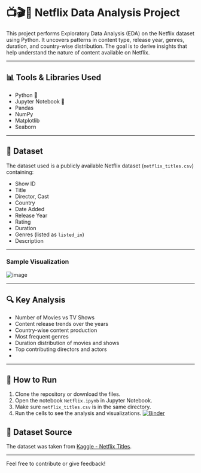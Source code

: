 # 📺🎬🍿 Netflix Data Analysis Project

This project performs Exploratory Data Analysis (EDA) on the Netflix dataset using Python. It uncovers patterns in content type, release year, genres, duration, and country-wise distribution. The goal is to derive insights that help understand the nature of content available on Netflix.

---

## 📊 Tools & Libraries Used

- Python 🐍
- Jupyter Notebook 📒
- Pandas
- NumPy
- Matplotlib
- Seaborn

---

## 📁 Dataset

The dataset used is a publicly available Netflix dataset (`netflix_titles.csv`) containing:
- Show ID
- Title
- Director, Cast
- Country
- Date Added
- Release Year
- Rating
- Duration
- Genres (listed as `listed_in`)
- Description

---

### Sample Visualization
![image](https://github.com/user-attachments/assets/f5f06317-09a5-4926-ae7f-7e51d691e4b7)



---
## 🔍 Key Analysis

- Number of Movies vs TV Shows
- Content release trends over the years
- Country-wise content production
- Most frequent genres
- Duration distribution of movies and shows
- Top contributing directors and actors
- 
---

## 🚀 How to Run
1. Clone the repository or download the files.
2. Open the notebook `Netflix.ipynb` in Jupyter Notebook.
3. Make sure `netflix_titles.csv` is in the same directory.
4. Run the cells to see the analysis and visualizations.
[![Binder](https://mybinder.org/badge_logo.svg)](https://mybinder.org/v2/gh/Sharmaindradev-007/netflix-analysis/HEAD?labpath=Netflix.ipynb)


## 📌 Dataset Source

The dataset was taken from [Kaggle - Netflix Titles](https://www.kaggle.com/datasets/shivamb/netflix-shows).

---
Feel free to contribute or give feedback!
